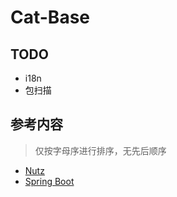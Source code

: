 # Cat-Base

<!-- TODO
插件主类上的注解，人工声明 Class 列表
-parameter
只服务与最终插件，不服务于任何中间件
启动阶段：初始化 bean、注入 bean、注册各类东西、初始化
-->

## TODO
* i18n
* 包扫描

## 参考内容
> 仅按字母序进行排序，无先后顺序

* [Nutz](https://github.com/nutzam/nutz)
* [Spring Boot](https://github.com/spring-projects/spring-boot)
